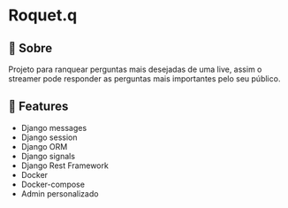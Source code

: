 <h1>Roquet.q</h1>

<h2>📖 Sobre</h2>

<p>
Projeto para ranquear perguntas mais desejadas de uma live, assim o streamer pode responder as perguntas mais importantes pelo seu público.
</p>

<h2 id="features">🚀 Features</h2>

<ul>
<li>Django messages</li>
<li>Django session</li>
<li>Django ORM</li>
<li>Django signals</li>
<li>Django Rest Framework</li>
<li>Docker</li>
<li>Docker-compose</li>
<li>Admin personalizado</li>
</ul>
<br>

